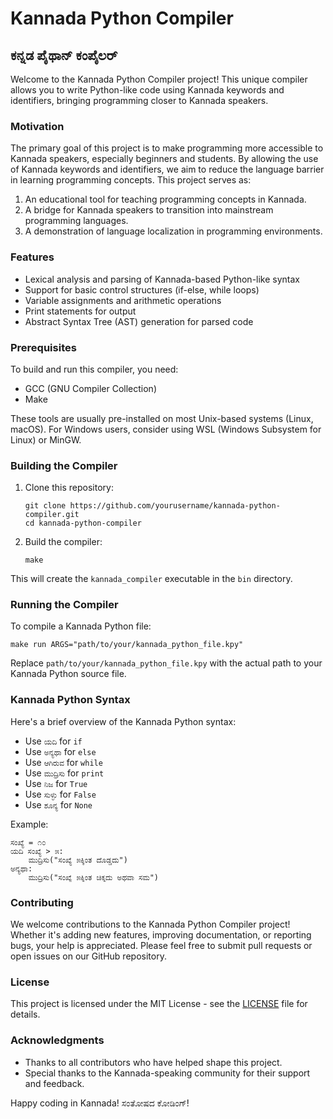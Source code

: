 # Kannada Python Compiler

## ಕನ್ನಡ ಪೈಥಾನ್ ಕಂಪೈಲರ್

Welcome to the Kannada Python Compiler project! This unique compiler allows you to write Python-like code using Kannada keywords and identifiers, bringing programming closer to Kannada speakers.

### Motivation

The primary goal of this project is to make programming more accessible to Kannada speakers, especially beginners and students. By allowing the use of Kannada keywords and identifiers, we aim to reduce the language barrier in learning programming concepts. This project serves as:

1. An educational tool for teaching programming concepts in Kannada.
2. A bridge for Kannada speakers to transition into mainstream programming languages.
3. A demonstration of language localization in programming environments.

### Features

- Lexical analysis and parsing of Kannada-based Python-like syntax
- Support for basic control structures (if-else, while loops)
- Variable assignments and arithmetic operations
- Print statements for output
- Abstract Syntax Tree (AST) generation for parsed code

### Prerequisites

To build and run this compiler, you need:

- GCC (GNU Compiler Collection)
- Make

These tools are usually pre-installed on most Unix-based systems (Linux, macOS). For Windows users, consider using WSL (Windows Subsystem for Linux) or MinGW.

### Building the Compiler

1. Clone this repository:
   ```
   git clone https://github.com/yourusername/kannada-python-compiler.git
   cd kannada-python-compiler
   ```

2. Build the compiler:
   ```
   make
   ```

This will create the `kannada_compiler` executable in the `bin` directory.

### Running the Compiler

To compile a Kannada Python file:

```
make run ARGS="path/to/your/kannada_python_file.kpy"
```

Replace `path/to/your/kannada_python_file.kpy` with the actual path to your Kannada Python source file.

### Kannada Python Syntax

Here's a brief overview of the Kannada Python syntax:

- Use `ಯದಿ` for `if`
- Use `ಅನ್ಯಥಾ` for `else`
- Use `ಆಗಿರುವ` for `while`
- Use `ಮುದ್ರಿಸು` for `print`
- Use `ನಿಜ` for `True`
- Use `ಸುಳ್ಳು` for `False`
- Use `ಶೂನ್ಯ` for `None`

Example:

```
ಸಂಖ್ಯೆ = ೧೦
ಯದಿ ಸಂಖ್ಯೆ > ೫:
    ಮುದ್ರಿಸು("ಸಂಖ್ಯೆ ೫ಕ್ಕಿಂತ ದೊಡ್ಡದು")
ಅನ್ಯಥಾ:
    ಮುದ್ರಿಸು("ಸಂಖ್ಯೆ ೫ಕ್ಕಿಂತ ಚಿಕ್ಕದು ಅಥವಾ ಸಮ")
```

### Contributing

We welcome contributions to the Kannada Python Compiler project! Whether it's adding new features, improving documentation, or reporting bugs, your help is appreciated. Please feel free to submit pull requests or open issues on our GitHub repository.

### License

This project is licensed under the MIT License - see the [LICENSE](LICENSE) file for details.

### Acknowledgments

- Thanks to all contributors who have helped shape this project.
- Special thanks to the Kannada-speaking community for their support and feedback.

Happy coding in Kannada! ಸಂತೋಷದ ಕೋಡಿಂಗ್!
